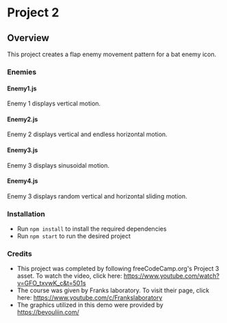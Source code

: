 # Project 2

## Overview

This project creates a flap enemy movement pattern for a bat enemy icon.

### Enemies

#### Enemy1.js

Enemy 1 displays vertical motion.

#### Enemy2.js

Enemy 2 displays vertical and endless horizontal motion.

#### Enemy3.js

Enemy 3 displays sinusoidal motion.

#### Enemy4.js

Enemy 3 displays random vertical and horizontal sliding motion.

### Installation

* Run `npm install` to install the required dependencies
* Run `npm start` to run the desired project

### Credits

* This project was completed by following freeCodeCamp.org's Project 3 asset.
  To watch the video, click here: https://www.youtube.com/watch?v=GFO_txvwK_c&t=501s
* The course was given by Franks laboratory. To visit their page, click
  here: https://www.youtube.com/c/Frankslaboratory
* The graphics utilized in this demo were provided by https://bevouliin.com/

